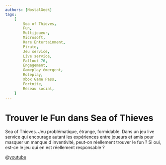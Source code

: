 ```yaml
---
authors: [NostalGeek]
tags:
    [
        Sea of Thieves,
        Fun,
        Multijoueur,
        Microsoft,
        Rare Entertainment,
        Pirate,
        Jeu service,
        Live service,
        Fallout 76,
        Engagement,
        Gameplay émergent,
        Roleplay,
        Xbox Game Pass,
        Fortnite,
        Réseau social,
    ]
---
```


# Trouver le Fun dans Sea of Thieves

Sea of Thieves. Jeu problématique, étrange, formidable. Dans un jeu live service qui encourage autant les expériences entre joueurs et amis pour masquer un manque d'inventivité, peut-on réellement trouver le fun ? Si oui, est-ce le jeu qui en est réellement responsable ?

@[youtube](https://www.youtube.com/watch?v=qNkO6xTvw1I)
